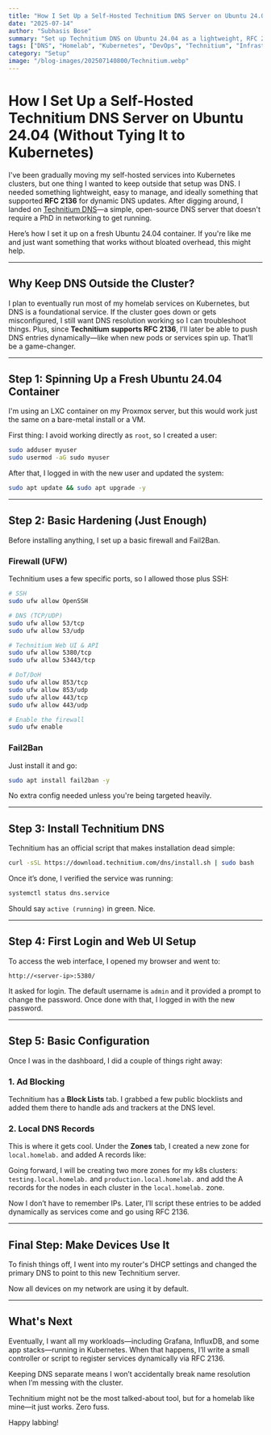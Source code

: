 ```yaml
---
title: "How I Set Up a Self-Hosted Technitium DNS Server on Ubuntu 24.04 (Without Tying It to Kubernetes)"
date: "2025-07-14"
author: "Subhasis Bose"
summary: "Set up Technitium DNS on Ubuntu 24.04 as a lightweight, RFC 2136-compatible DNS server for my homelab, kept separate from my future Kubernetes clusters."
tags: ["DNS", "Homelab", "Kubernetes", "DevOps", "Technitium", "Infrastructure", "dynamic-dns", "RFC2136"]
category: "Setup"
image: "/blog-images/202507140800/Technitium.webp"
---
```


# How I Set Up a Self-Hosted Technitium DNS Server on Ubuntu 24.04 (Without Tying It to Kubernetes)

I've been gradually moving my self-hosted services into Kubernetes clusters, but one thing I wanted to keep outside that setup was DNS. I needed something lightweight, easy to manage, and ideally something that supported **RFC 2136** for dynamic DNS updates. After digging around, I landed on [Technitium DNS](https://technitium.com/dns/)—a simple, open-source DNS server that doesn't require a PhD in networking to get running.

Here’s how I set it up on a fresh Ubuntu 24.04 container. If you're like me and just want something that works without bloated overhead, this might help.

---

## Why Keep DNS Outside the Cluster?

I plan to eventually run most of my homelab services on Kubernetes, but DNS is a foundational service. If the cluster goes down or gets misconfigured, I still want DNS resolution working so I can troubleshoot things. Plus, since **Technitium supports RFC 2136**, I’ll later be able to push DNS entries dynamically—like when new pods or services spin up. That’ll be a game-changer.

---

## Step 1: Spinning Up a Fresh Ubuntu 24.04 Container

I'm using an LXC container on my Proxmox server, but this would work just the same on a bare-metal install or a VM.

First thing: I avoid working directly as `root`, so I created a user:

```bash
sudo adduser myuser
sudo usermod -aG sudo myuser
```

After that, I logged in with the new user and updated the system:

```bash
sudo apt update && sudo apt upgrade -y
```

---

## Step 2: Basic Hardening (Just Enough)

Before installing anything, I set up a basic firewall and Fail2Ban.

### Firewall (UFW)

Technitium uses a few specific ports, so I allowed those plus SSH:

```bash
# SSH
sudo ufw allow OpenSSH

# DNS (TCP/UDP)
sudo ufw allow 53/tcp
sudo ufw allow 53/udp

# Technitium Web UI & API
sudo ufw allow 5380/tcp
sudo ufw allow 53443/tcp

# DoT/DoH
sudo ufw allow 853/tcp
sudo ufw allow 853/udp
sudo ufw allow 443/tcp
sudo ufw allow 443/udp

# Enable the firewall
sudo ufw enable
```

### Fail2Ban

Just install it and go:

```bash
sudo apt install fail2ban -y
```

No extra config needed unless you're being targeted heavily.

---

## Step 3: Install Technitium DNS

Technitium has an official script that makes installation dead simple:

```bash
curl -sSL https://download.technitium.com/dns/install.sh | sudo bash
```

Once it’s done, I verified the service was running:

```bash
systemctl status dns.service
```

Should say `active (running)` in green. Nice.

---

## Step 4: First Login and Web UI Setup

To access the web interface, I opened my browser and went to:

```
http://<server-ip>:5380/
```

It asked for login. The default username is `admin` and it provided a prompt to change the password.
Once done with that, I logged in with the new password.

---

## Step 5: Basic Configuration

Once I was in the dashboard, I did a couple of things right away:

### 1. Ad Blocking

Technitium has a **Block Lists** tab. I grabbed a few public blocklists and added them there to handle ads and trackers at the DNS level.

### 2. Local DNS Records

This is where it gets cool. Under the **Zones** tab, I created a new zone for `local.homelab.` and added A records like:

Going forward, I will be creating two more zones for my k8s clusters: `testing.local.homelab.` and `production.local.homelab.` and add the A records for the nodes in each cluster in the `local.homelab.` zone.

Now I don’t have to remember IPs. Later, I’ll script these entries to be added dynamically as services come and go using RFC 2136.

---

## Final Step: Make Devices Use It

To finish things off, I went into my router's DHCP settings and changed the primary DNS to point to this new Technitium server.

Now all devices on my network are using it by default.

---

## What's Next

Eventually, I want all my workloads—including Grafana, InfluxDB, and some app stacks—running in Kubernetes. When that happens, I’ll write a small controller or script to register services dynamically via RFC 2136.

Keeping DNS separate means I won’t accidentally break name resolution when I’m messing with the cluster.

Technitium might not be the most talked-about tool, but for a homelab like mine—it just works. Zero fuss.

Happy labbing!
